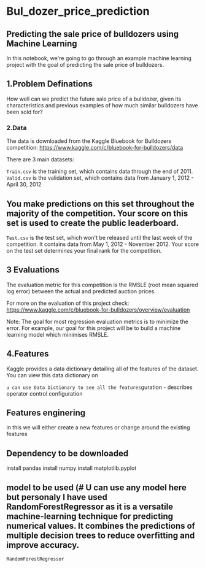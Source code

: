 # Bul_dozer_price_prediction
## Predicting the sale price of bulldozers using Machine Learning
In this notebook, we're going to go through an example machine learning project with the goal of predicting the sale price of bulldozers.
## 1.Problem Definations
How well can we predict the future sale price of a bulldozer, given its characteristics and previous examples of
how much similar bulldozers have been sold for?
### 2.Data
The data is downloaded from the Kaggle Bluebook for Bulldozers competition: https://www.kaggle.com/c/bluebook-for-bulldozers/data

There are 3 main datasets:

`Train.csv` is the training set, which contains data through the end of 2011.
`Valid.csv` is the validation set, which contains data from January 1, 2012 - April 30, 2012 
 ## You make predictions on this set throughout the majority of the competition. Your score on this set is used to create the public leaderboard.
`Test.csv` is the test set, which won't be released until the last week of the competition. It contains data from May 1, 2012 - November 2012.
 Your score on the test set determines your final rank for the competition.
## 3 Evaluations 
The evaluation metric for this competition is the RMSLE (root mean squared log error) between the actual and predicted auction prices.

For more on the evaluation of this project check: https://www.kaggle.com/c/bluebook-for-bulldozers/overview/evaluation

Note: The goal for most regression evaluation metrics is to minimize the error. For example, our goal for this project will be to build a machine learning model which minimises RMSLE.
## 4.Features 
Kaggle provides a data dictionary detailing all of the features of the dataset. You can view this data dictionary on

`u can use Data Dictionary to see all the features`guration - describes operator control configuration


## Features enginering 
in this we will either create a new features or change around the existing features 

## Dependency to be downloaded
install pandas
install numpy
install matplotlib.pyplot
## model to be used (# U can use any model here but personaly I have used RandomForestRegressor as it is a versatile machine-learning technique for predicting numerical values. It combines the predictions of multiple decision trees to reduce overfitting and improve accuracy.
`RandomForestRegressor`
